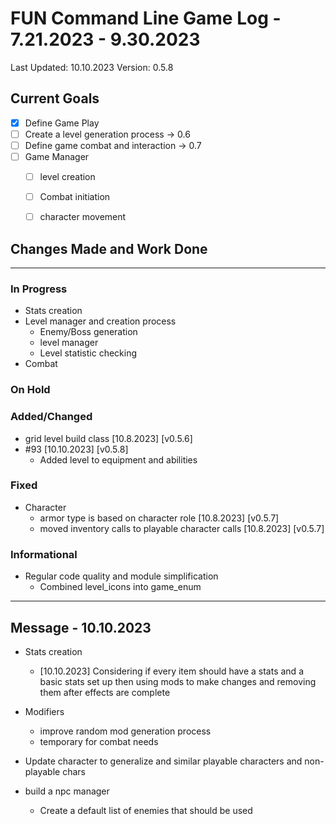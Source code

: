 # FUN Command Line Game Log - 7.21.2023 - 9.30.2023
<!-- Update: Current Log date -->

Last Updated: 10.10.2023 <!-- Update with previous log date -->
Version: 0.5.8
<!-- Update version number when changes made-->
<!-- Verions Additions 
  + 1.0.0 is for major project wide changes like adding a whole new concept/face change
    + V1 = MVP CLI version of game
    + V2 = integration of Textual package and any visiualization features
  + 0.1.0 is for current feature version updates including additions/removal/revamp of methods or parts (general idea of things)
  + 0.0.1 is for minor changes including: bug fixes, additions to current methods
 -->

<!-- _Date_ - When item was added  
__\<Date\>__ - When Item was completed
-->
<!-- Update Table with Current File Count -->

## Current Goals

- [x] Define Game Play
- [ ] Create a level generation process -> 0.6
- [ ] Define game combat and interaction -> 0.7
- [ ] Game Manager
  - [ ] level creation
  - [ ] Combat initiation
  - [ ] character movement


## Changes Made and Work Done

------------------------------
<!-- Update version number when changes made-->

### In Progress

- Stats creation
- Level manager and creation process
  - Enemy/Boss generation
  - level manager
  - Level statistic checking
- Combat

### On Hold

### Added/Changed
- grid level build class [10.8.2023] [v0.5.6]
- #93 [10.10.2023] [v0.5.8]
  - Added level to equipment and abilities

### Fixed
- Character 
  - armor type is based on character role [10.8.2023] [v0.5.7]
  - moved inventory calls to playable character calls [10.8.2023] [v0.5.7]

### Informational
- Regular code quality and module simplification
  - Combined level_icons into game_enum

------------------------------

## Message - 10.10.2023
- Stats creation
  - [10.10.2023] Considering if every item should have a stats and a basic stats set up then using mods to make changes and removing them after effects are complete

  
- Modifiers
  - improve random mod generation process
  - temporary for combat needs

- Update character to generalize and similar playable characters and non-playable chars
- build a npc manager
  - Create a default list of enemies that should be used

